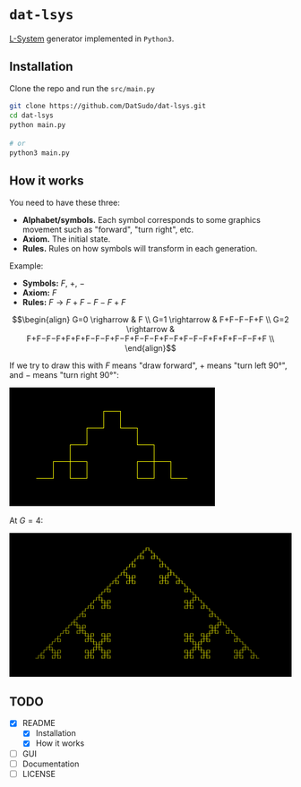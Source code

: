 # `dat-lsys`

[L-System](https://jsantell.com/l-systems/) generator implemented in `Python3`.

## Installation

Clone the repo and run the `src/main.py`

```bash
git clone https://github.com/DatSudo/dat-lsys.git
cd dat-lsys
python main.py

# or
python3 main.py
```

## How it works

You need to have these three:
- **Alphabet/symbols.** Each symbol corresponds to some graphics movement such as "forward", "turn right", etc.
- **Axiom.** The initial state.
- **Rules.** Rules on how symbols will transform in each generation.

Example:
* **Symbols:** $F$, $+$, $-$
* **Axiom:** $F$
* **Rules:** $F \rightarrow F+F-F-F+F$

$$\begin{align}
G=0 \righarrow & F \\
G=1 \rightarrow & F+F−F−F+F \\
G=2 \rightarrow & F+F−F−F+F+F+F−F−F+F−F+F−F−F+F−F+F−F−F+F+F+F−F−F+F \\
\end{align}$$

If we try to draw this with $F$ means "draw forward", $+$ means "turn left 90°", and $-$ means "turn right 90°":

![Koch curve at g = 2](assets/koch_at_2.png)

At $G=4$:

![Koch curve at g = 4](assets/koch_at_4.png)



## TODO
- [X] README
    - [X] Installation
    - [X] How it works
- [ ] GUI
- [ ] Documentation
- [ ] LICENSE
